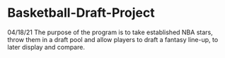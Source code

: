# Basketball-Draft-Project
04/18/21
The purpose of the program is to take established NBA stars, throw them in a draft pool and allow players to draft a fantasy line-up, to later display and compare.
